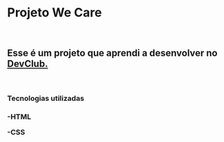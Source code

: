 <h1>Projeto We Care</h1>
<br>
<h2>Esse é um projeto que aprendi a desenvolver no <a href="https://rodolfomori.com.br/devclub">DevClub.</a></h2>
<br>
<h3>Tecnologias utilizadas<h3>
<p>-HTML</p
<p>-CSS</p>  
  <img src"
